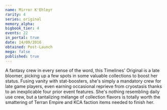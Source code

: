 ```yaml
---
name: Mirror K'Ehleyr
rarity: 4
series: original
memory_alpha:
bigbook_tier: 4
events: 22
in_portal: true
date: 14/09/2016
obtained: Post-Launch
mega: false
published: true
---
```


A fantasy crew in every sense of the word, this Timelines' Original is a late bloomer, picking up a few spots in some valuable collections to boost her status. Fusing vanity with stat-boosters, she's simply a mandatory crew for late game players, even earning occasional reprieve from cryostasis thanks to an inexplicable four prior event features. She's nothing resembling daily use crew, but a tantalizing mélange of collection flavors is totally worth the smattering of Terran Empire and KCA faction items needed to finish her.
